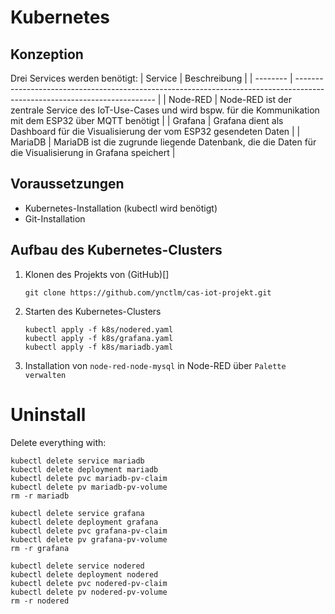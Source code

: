 # Kubernetes
## Konzeption
Drei Services werden benötigt:
| Service  | Beschreibung                                                                                                              |
| -------- | ------------------------------------------------------------------------------------------------------------------------- |
| Node-RED | Node-RED ist der zentrale Service des IoT-Use-Cases und wird bspw. für die Kommunikation mit dem ESP32 über MQTT benötigt |
| Grafana  | Grafana dient als Dashboard für die Visualisierung der vom ESP32 gesendeten Daten                                         |
| MariaDB  | MariaDB ist die zugrunde liegende Datenbank, die die Daten für die Visualisierung in Grafana speichert                    |

## Voraussetzungen
- Kubernetes-Installation (kubectl wird benötigt)
- Git-Installation

## Aufbau des Kubernetes-Clusters
1. Klonen des Projekts von (GitHub)[]
   ```
   git clone https://github.com/ynctlm/cas-iot-projekt.git
   ```
2. Starten des Kubernetes-Clusters
   ```
   kubectl apply -f k8s/nodered.yaml
   kubectl apply -f k8s/grafana.yaml
   kubectl apply -f k8s/mariadb.yaml
   ```
3. Installation von `node-red-node-mysql` in Node-RED über `Palette verwalten`



# Uninstall
Delete everything with:
```
kubectl delete service mariadb
kubectl delete deployment mariadb
kubectl delete pvc mariadb-pv-claim
kubectl delete pv mariadb-pv-volume
rm -r mariadb

kubectl delete service grafana
kubectl delete deployment grafana
kubectl delete pvc grafana-pv-claim
kubectl delete pv grafana-pv-volume
rm -r grafana

kubectl delete service nodered
kubectl delete deployment nodered
kubectl delete pvc nodered-pv-claim
kubectl delete pv nodered-pv-volume
rm -r nodered
```